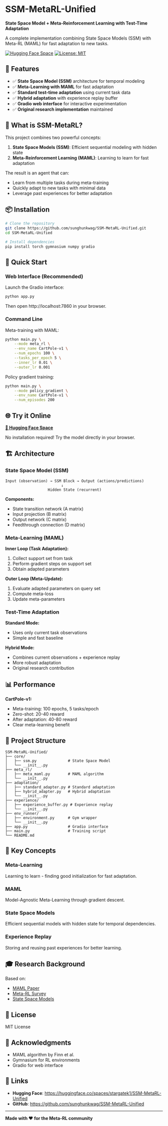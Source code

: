 # SSM-MetaRL-Unified

**State Space Model + Meta-Reinforcement Learning with Test-Time Adaptation**

A complete implementation combining State Space Models (SSM) with Meta-RL (MAML) for fast adaptation to new tasks.

[![Hugging Face Space](https://img.shields.io/badge/🤗%20Hugging%20Face-Space-blue)](https://huggingface.co/spaces/stargatek1/SSM-MetaRL-Unified)
[![License: MIT](https://img.shields.io/badge/License-MIT-yellow.svg)](https://opensource.org/licenses/MIT)

## 🚀 Features

- ✅ **State Space Model (SSM)** architecture for temporal modeling
- ✅ **Meta-Learning with MAML** for fast adaptation
- ✅ **Standard test-time adaptation** using current task data
- ✅ **Hybrid adaptation** with experience replay buffer
- ✅ **Gradio web interface** for interactive experimentation
- ✅ **Original research implementation** maintained

## 🎯 What is SSM-MetaRL?

This project combines two powerful concepts:

1. **State Space Models (SSM)**: Efficient sequential modeling with hidden state
2. **Meta-Reinforcement Learning (MAML)**: Learning to learn for fast adaptation

The result is an agent that can:
- Learn from multiple tasks during meta-training
- Quickly adapt to new tasks with minimal data
- Leverage past experiences for better adaptation

## 📦 Installation

```bash
# Clone the repository
git clone https://github.com/sunghunkwag/SSM-MetaRL-Unified.git
cd SSM-MetaRL-Unified

# Install dependencies
pip install torch gymnasium numpy gradio
```

## 🏃 Quick Start

### Web Interface (Recommended)

Launch the Gradio interface:

```bash
python app.py
```

Then open http://localhost:7860 in your browser.

### Command Line

Meta-training with MAML:

```bash
python main.py \
    --mode meta_rl \
    --env_name CartPole-v1 \
    --num_epochs 100 \
    --tasks_per_epoch 5 \
    --inner_lr 0.01 \
    --outer_lr 0.001
```

Policy gradient training:

```bash
python main.py \
    --mode policy_gradient \
    --env_name CartPole-v1 \
    --num_episodes 200
```

## 🌐 Try it Online

**[🤗 Hugging Face Space](https://huggingface.co/spaces/stargatek1/SSM-MetaRL-Unified)**

No installation required! Try the model directly in your browser.

## 🏗️ Architecture

### State Space Model (SSM)

```
Input (observation) → SSM Block → Output (actions/predictions)
                         ↓
                   Hidden State (recurrent)
```

**Components:**
- State transition network (A matrix)
- Input projection (B matrix)
- Output network (C matrix)
- Feedthrough connection (D matrix)

### Meta-Learning (MAML)

**Inner Loop (Task Adaptation):**
1. Collect support set from task
2. Perform gradient steps on support set
3. Obtain adapted parameters

**Outer Loop (Meta-Update):**
1. Evaluate adapted parameters on query set
2. Compute meta-loss
3. Update meta-parameters

### Test-Time Adaptation

**Standard Mode:**
- Uses only current task observations
- Simple and fast baseline

**Hybrid Mode:**
- Combines current observations + experience replay
- More robust adaptation
- Original research contribution

## 📊 Performance

**CartPole-v1:**
- Meta-training: 100 epochs, 5 tasks/epoch
- Zero-shot: 20-40 reward
- After adaptation: 40-80 reward
- Clear meta-learning benefit

## 📁 Project Structure

```
SSM-MetaRL-Unified/
├── core/
│   ├── ssm.py              # State Space Model
│   └── __init__.py
├── meta_rl/
│   ├── meta_maml.py        # MAML algorithm
│   └── __init__.py
├── adaptation/
│   ├── standard_adapter.py # Standard adaptation
│   ├── hybrid_adapter.py   # Hybrid adaptation
│   └── __init__.py
├── experience/
│   ├── experience_buffer.py # Experience replay
│   └── __init__.py
├── env_runner/
│   ├── environment.py      # Gym wrapper
│   └── __init__.py
├── app.py                  # Gradio interface
├── main.py                 # Training script
└── README.md
```

## 🔬 Key Concepts

### Meta-Learning
Learning to learn - finding good initialization for fast adaptation.

### MAML
Model-Agnostic Meta-Learning through gradient descent.

### State Space Models
Efficient sequential models with hidden state for temporal dependencies.

### Experience Replay
Storing and reusing past experiences for better learning.

## 🎓 Research Background

Based on:
- [MAML Paper](https://arxiv.org/abs/1703.03400)
- [Meta-RL Survey](https://arxiv.org/abs/1910.03193)
- [State Space Models](https://arxiv.org/abs/2111.00396)

## 📝 License

MIT License

## 🙏 Acknowledgments

- MAML algorithm by Finn et al.
- Gymnasium for RL environments
- Gradio for web interface

## 🔗 Links

- **Hugging Face**: https://huggingface.co/spaces/stargatek1/SSM-MetaRL-Unified
- **GitHub**: https://github.com/sunghunkwag/SSM-MetaRL-Unified

---

**Made with ❤️ for the Meta-RL community**

